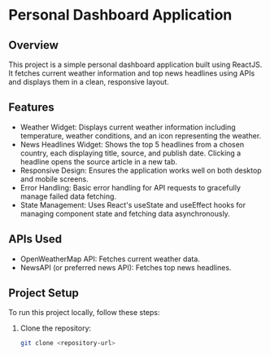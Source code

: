 # Personal Dashboard Application

## Overview

This project is a simple personal dashboard application built using ReactJS. It fetches current weather information and top news headlines using APIs and displays them in a clean, responsive layout.

## Features

- Weather Widget: Displays current weather information including temperature, weather conditions, and an icon representing the weather.
- News Headlines Widget: Shows the top 5 headlines from a chosen country, each displaying title, source, and publish date. Clicking a headline opens the source article in a new tab.
- Responsive Design: Ensures the application works well on both desktop and mobile screens.
- Error Handling: Basic error handling for API requests to gracefully manage failed data fetching.
- State Management: Uses React's useState and useEffect hooks for managing component state and fetching data asynchronously.

## APIs Used

- OpenWeatherMap API: Fetches current weather data.
- NewsAPI (or preferred news API): Fetches top news headlines.

## Project Setup
    
To run this project locally, follow these steps:

1. Clone the repository:

   ```bash
   git clone <repository-url>